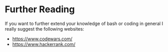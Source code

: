 # Further Reading

If you want to further extend your knowledge of bash or coding in general I really suggest the following websites:

   - https://www.codewars.com/
   - https://www.hackerrank.com/
